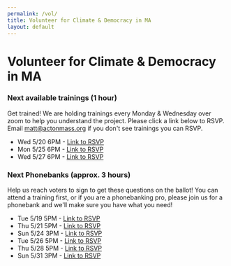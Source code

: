 ```yaml
---
permalink: /vol/
title: Volunteer for Climate & Democracy in MA
layout: default
---
```

# Volunteer for Climate & Democracy in MA



### **Next available trainings (1 hour)**

Get trained!  We are holding trainings every Monday & Wednesday over zoom to help you understand the project.  Please click a link below to RSVP.  Email matt@actonmass.org if you don't see trainings you can RSVP.

* Wed 5/20 6PM - [Link to RSVP](https://us02web.zoom.us/meeting/register/tZYlduyrpjMtE9TAqonhbTXR2r7yV3TPVqFB)
* Mon 5/25 6PM - [Link to RSVP](https://us02web.zoom.us/meeting/register/tZcvfuqrqTosHNy0EVymQgrlITsYI65XGoPw)
* Wed 5/27 6PM - [Link to RSVP](https://us02web.zoom.us/meeting/register/tZUpdemqrDIpGtDLr0OAqRK-aTqb7mLKYPa8)



### Next Phonebanks (approx. 3 hours)

Help us reach voters to sign to get these questions on the ballot!  You can attend a training first, or if you are a phonebanking pro, please join us for a phonebank and we'll make sure you have what you need!

* Tue 5/19 5PM - [Link to RSVP](https://us02web.zoom.us/meeting/register/tZwpceqsrjkoGNeRaLlcxz0fIdp4NEG9x6bs)
* Thu 5/21 5PM - [Link to RSVP](https://us02web.zoom.us/meeting/register/tZEqf-uuqDgsHNH_IpqFJMWHn4koRDghB9d6)
* Sun 5/24 3PM - [Link to RSVP](https://us02web.zoom.us/meeting/register/tZUucemorjgoH9T8mANr3SuXwE8yFy6lRhvz)
* Tue 5/26 5PM - [Link to RSVP](https://us02web.zoom.us/meeting/register/tZcqdOmsqzstGtNQ5kFJkDeOAzOHbfzd5z20)
* Thu 5/28 5PM - [Link to RSVP](https://us02web.zoom.us/meeting/register/tZUpcOCgrz4jGNXuJux3gsSCilT6x77QnfTI)
* Sun 5/31 3PM - [Link to RSVP](https://us02web.zoom.us/meeting/register/tZ0vcuCrpzguGdYYV_rC7R8AU0hUtxl_98DS)